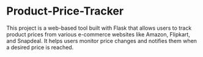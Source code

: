 # Product-Price-Tracker
This project is a web-based tool built with Flask that allows users to track product prices from various e-commerce websites like Amazon, Flipkart, and Snapdeal. It helps users monitor price changes and notifies them when a desired price is reached.
